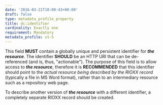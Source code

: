```yaml
---
date: '2016-03-21T10:00:43+00:00'
draft: false
type: metadata_profile_property
title: dc:identifier
cardinality: Exactly one
requirement: Mandatory
metadata_profile: v1-5
---
```

This field **MUST** contain a globally unique and persistent identifier for ***the resource***. The identifier **SHOULD** be an HTTP URI that can be de-referenced (and is, thus, &#34;actionable&#34;). The purpose of this field is to allow access to ***the resource***, therefore it is **RECOMMENDED** that this identifier should point to the *actual resource being described by the RIOXX record* (typically a file in MS Word format), rather than to an intermediary resource such as a repository web page.

To describe another version of ***the resource*** with a different identifier, a completely separate RIOXX record should be created.
